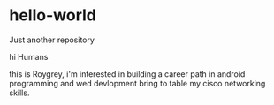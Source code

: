 # hello-world
Just another repository

hi Humans

this is Roygrey, i'm interested in building a career path in android programming and wed devlopment bring to table my cisco networking skills.
